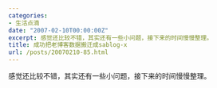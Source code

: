 ```yaml
---
categories:
- 生活点滴
date: "2007-02-10T00:00:00Z"
excerpt: 感觉还比较不错，其实还有一些小问题，接下来的时间慢慢整理。
title: 成功把老博客数据搬迁成sablog-x
url: /posts/20070210-85.html
---
```

感觉还比较不错，其实还有一些小问题，接下来的时间慢慢整理。